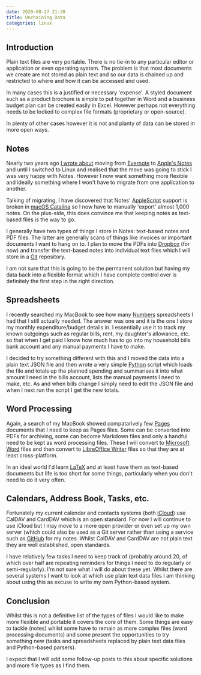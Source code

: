 ```yaml
---
date: 2020-08-27 21:30
title: Unchaining Data
categories: linux
---
```


## Introduction

Plain text files are very portable. There is no tie-in to any particular editor or application or even operating system. The problem is that most documents we create are not stored as plain text and so our data is chained up and restricted to where and how it can be accessed and used.

In many cases this is a justified or necessary 'expense'. A styled document such as a product brochure is simple to put together in Word and a business budget plan can be created easily in Excel. However perhaps not everything needs to be locked to complex file formats (proprietary or open-source).

In plenty of other cases however it is not and planty of data can be stored in more open ways.

## Notes

Nearly two years ago [I wrote about](https://www.swwritings.com/post/2018-11-14-from-evernote-to-notes) moving from [Evernote](https://evernote.com/) to [Apple's Notes](https://en.wikipedia.org/wiki/Notes_(Apple)) and until I switched to Linux and realised that the move was going to stick I was very happy with Notes. However I now want something more flexible and ideally something where I won't have to migrate from one application to another. 

Talking of migrating, I have discovered that Notes' [AppleScript](https://en.wikipedia.org/wiki/AppleScript) support is broken in [macOS Catalina](https://www.apple.com/macos/catalina/) so I now have to manually 'export' almost 1,000 notes. On the plus-side, this does convince me that keeping notes as text-based files is the way to go.

I generally have two types of things I store in Notes: text-based notes and PDF files. The latter are generally scans of things like invoices or important documents I want to hang on to. I plan to move the PDFs into [Dropbox](https://www.dropbox.com/) (for now) and transfer the text-based notes into individual text files which I will store in a [Git](https://git-scm.com/) repository.

I am not sure that this is going to be the permanent solution but having my data back into a flexible format which I have complete control over is definitely the first step in the right direction.

## Spreadsheets

I recently searched my MacBook to see how many [Numbers](https://www.apple.com/numbers/) spreadsheets I had that I still actually needed. The answer was one and it is the one I store my monthly expenditure/budget details in. I essentially use it to track my known outgoings such as regular bills, rent, my daughter's allowance, etc. so that when I get paid I know how much has to go into my household bills bank account and any manual payments I have to make.

I decided to try something different with this and I moved the data into a plain text JSON file and then wrote a very simple [Python](https://www.python.org/) script which loads the file and totals up the planned spending and summarises it into what amount I need in the bills account, lists the manual payments I need to make, etc. As and when bills change I simply need to edit the JSON file and when I next run the script I get the new totals.

## Word Processing

Again, a search of my MacBook showed compatarively few [Pages](https://www.apple.com/pages/) documents that I need to keep as Pages files. Some can be converted into PDFs for archiving, some can become Markdown files and only a handful need to be kept as word processing files. These I will convert to [Microsoft Word](https://www.microsoft.com/en-gb/microsoft-365/word?rtc=1) files and then convert to [LibreOffice Writer](https://www.libreoffice.org/discover/writer/) files so that they are at least cross-platform.

In an ideal world I'd learn [LaTeX](https://www.latex-project.org/) and at least have them as text-based documents but life is too short for some things, particularly when you don't need to do it very often.

## Calendars, Address Book, Tasks, etc.

Fortunately my current calendar and contacts systems (both [iCloud](https://www.apple.com/icloud/)) use CalDAV and CardDAV which is an open standard. For now I will continue to use iCloud but I may move to a more open provider or even set up my own server (which could also be used as a Git server rather than using a service such as [GitHub](https://github.com/) for my notes. Whilst CalDAV and CardDAV are not plain text they are well established, open standards.

I have relatively few tasks I need to keep track of (probably around 20, of which over half are repeating reminders for things I need to do regularly or semi-regularly). I'm not sure what I will do about these yet. Whilst there are several systems I want to look at which use plain text data files I am thinking about using this as excuse to write my own Python-based system.

## Conclusion

Whilst this is not a definitive list of the types of files I would like to make more flexible and portable it covers the core of them. Some things are easy to tackle (notes) whilst some have to remain as more complex files (word processing documents) and some present the opportunities to try something new (tasks and spreadsheets replaced by plain text data files and Python-based parsers).

I expect that I will add some follow-up posts to this about specific solutions and more file types as I find them.
